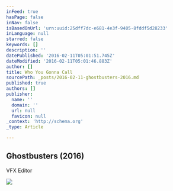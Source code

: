 ```yaml
---
inFeed: true
hasPage: false
inNav: false
isBasedOnUrl: 'urn:uuid:25dff7dc-e681-4e3f-9405-8fddf5d28233'
inLanguage: null
starred: false
keywords: []
description: ''
datePublished: '2016-02-11T05:01:51.745Z'
dateModified: '2016-02-11T05:01:46.883Z'
author: []
title: Who You Gonna Call
sourcePath: _posts/2016-02-11-ghostbusters-2016.md
published: true
authors: []
publisher:
  name: ''
  domain: ''
  url: null
  favicon: null
_context: 'http://schema.org'
_type: Article

---
```

<article style=""><h1>Ghostbusters (2016)</h1><p>VFX Editor</p><img src="https://s3-us-west-2.amazonaws.com/the-grid-img/p/2fdb02fc83c9b700dd821a80c26dc4c0c987bdd6.jpg" /></article>